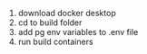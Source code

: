 1. download docker desktop
2. cd to build folder
3. add pg env variables to .env file
4. run build containers